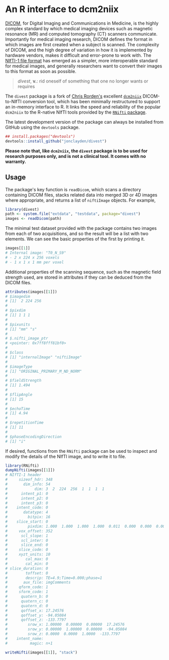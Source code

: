 # An R interface to dcm2niix

[DICOM](http://dicom.nema.org/), for Digital Imaging and Communications in Medicine, is the highly complex standard by which medical imaging devices such as magnetic resonance (MR) and computed tomography (CT) scanners communicate. Importantly for medical imaging research, DICOM defines the format in which images are first created when a subject is scanned. The complexity of DICOM, and the high degree of variation in how it is implemented by hardware vendors, makes it difficult and error-prone to work with. The [NIfTI-1 file format](https://nifti.nimh.nih.gov) has emerged as a simpler, more interoperable standard for medical images, and generally researchers want to convert their images to this format as soon as possible.

> *divest*, **v.**: rid oneself of something that one no longer wants or requires

The `divest` package is a fork of [Chris Rorden's](http://www.mccauslandcenter.sc.edu/crnl/) excellent [`dcm2niix`](https://github.com/rordenlab/dcm2niix) DICOM-to-NIfTI conversion tool, which has been minimally restructured to support an in-memory interface to R. It links the speed and reliability of the popular `dcm2niix` to the R-native NIfTI tools provided by the [`RNifti` package](https://github.com/jonclayden/RNifti).

The latest development version of the package can always be installed from GitHub using the `devtools` package.

```r
## install.packages("devtools")
devtools::install_github("jonclayden/divest")
```

**Please note that, like `dcm2niix`, the `divest` package is to be used for research purposes only, and is not a clinical tool. It comes with no warranty.**

## Usage

The package's key function is `readDicom`, which scans a directory containing DICOM files, stacks related data into merged 3D or 4D images where appropriate, and returns a list of `niftiImage` objects. For example,

```r
library(divest)
path <- system.file("extdata", "testdata", package="divest")
images <- readDicom(path)
```

The minimal test dataset provided with the package contains two images from each of two acquisitions, and so the result will be a list with two elements. We can see the basic properties of the first by printing it.

```r
images[[1]]
# Internal image: "T0_N_S9"
# - 2 x 224 x 256 voxels
# - 1 x 1 x 1 mm per voxel
```

Additional properties of the scanning sequence, such as the magnetic field strength used, are stored in attributes if they can be deduced from the DICOM files.

```r
attributes(images[[1]])
# $imagedim
# [1]  2 224 256
# 
# $pixdim
# [1] 1 1 1
# 
# $pixunits
# [1] "mm" "s" 
# 
# $.nifti_image_ptr
# <pointer: 0x7ff8fff81bf0>
# 
# $class
# [1] "internalImage" "niftiImage"  
# 
# $imageType
# [1] "ORIGINAL_PRIMARY_M_ND_NORM"
# 
# $fieldStrength
# [1] 1.494
# 
# $flipAngle
# [1] 15
# 
# $echoTime
# [1] 4.94
# 
# $repetitionTime
# [1] 11
# 
# $phaseEncodingDirection
# [1] "i"
```

If desired, functions from the `RNifti` package can be used to inspect and modify the details of the NIfTI image, and to write it to file.

```r
library(RNifti)
dumpNifti(images[[1]])
# NIfTI-1 header
#     sizeof_hdr: 348
#       dim_info: 54
#            dim: 3  2  224  256  1  1  1  1
#      intent_p1: 0
#      intent_p2: 0
#      intent_p3: 0
#    intent_code: 0
#       datatype: 4
#         bitpix: 16
#    slice_start: 0
#         pixdim: 1.000  1.000  1.000  1.000  0.011  0.000  0.000  0.000
#     vox_offset: 352
#      scl_slope: 1
#      scl_inter: 0
#      slice_end: 0
#     slice_code: 0
#     xyzt_units: 10
#        cal_max: 0
#        cal_min: 0
# slice_duration: 0
#        toffset: 0
#        descrip: TE=4.9;Time=0.000;phase=1
#       aux_file: imgComments
#     qform_code: 1
#     sform_code: 1
#      quatern_b: 0
#      quatern_c: 0
#      quatern_d: 0
#      qoffset_x: 17.24576
#      qoffset_y: -94.05084
#      qoffset_z: -133.7797
#         srow_x: 1.00000  0.00000  0.00000  17.24576
#         srow_y: 0.00000  1.00000  0.00000  -94.05084
#         srow_z: 0.0000  0.0000  1.0000  -133.7797
#    intent_name: 
#          magic: n+1

writeNifti(images[[1]], "stack")
```
